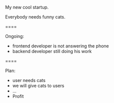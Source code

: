 My new cool startup.

Everybody needs funny cats.

====

Ongoing:
- frontend developer is not answering the phone
- backend developer still doing his work

====

Plan: 
- user needs cats
- we will give cats to users
- ...
- Profit
